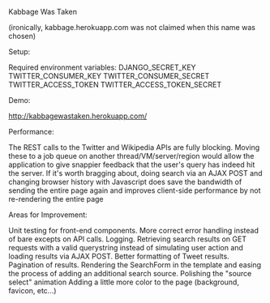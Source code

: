 Kabbage Was Taken

(ironically, kabbage.herokuapp.com was not claimed when this name was chosen)

Setup:

Required environment variables:
DJANGO_SECRET_KEY
TWITTER_CONSUMER_KEY
TWITTER_CONSUMER_SECRET
TWITTER_ACCESS_TOKEN
TWITTER_ACCESS_TOKEN_SECRET

Demo:

http://kabbagewastaken.herokuapp.com/

Performance:

The REST calls to the Twitter and Wikipedia APIs are fully blocking. Moving these to a job queue on another
thread/VM/server/region would allow the application to give snappier feedback that the user's query has indeed hit the
server.
If it's worth bragging about, doing search via an AJAX POST and changing browser history with Javascript does save
the bandwidth of sending the entire page again and improves client-side performance by not re-rendering the entire page

Areas for Improvement:

Unit testing for front-end components.
More correct error handling instead of bare excepts on API calls.
Logging.
Retrieving search results on GET requests with a valid querystring instead of simulating user action and loading results
via AJAX POST.
Better formatting of Tweet results.
Pagination of results.
Rendering the SearchForm in the template and easing the process of adding an additional search source.
Polishing the "source select" animation
Adding a little more color to the page (background, favicon, etc...)

